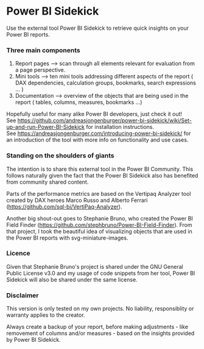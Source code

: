 # Power BI Sidekick
Use the external tool Power BI Sidekick to retrieve quick insights on your Power BI reports.


### Three main components
1. Report pages --> scan through all elements relevant for evaluation from a page perspective.
2. Mini tools --> ten mini tools addressing different aspects of the report ( DAX dependencies, calculation groups, bookmarks, search expressions ... )
3. Documentation --> overview of the objects that are being used in the report ( tables, columns, measures, bookmarks ...)

Hopefully useful for many alike Power BI developers, just check it out!  
See https://github.com/andreasjongenburger/power-bi-sidekick/wiki/Set-up-and-run-Power-BI-Sidekick for installation instructions.  
See https://andreasjongenburger.com/introducing-power-bi-sidekick/ for an introduction of the tool with more info on functionality and use cases.

### Standing on the shoulders of giants

The intention is to share this external tool in the Power BI Community. This follows naturally given the fact that the Power BI Sidekick also has benefited from community shared content.

Parts of the performance metrics are based on the Vertipaq Analyzer tool created by DAX heroes Marco Russo and Alberto Ferrari (https://github.com/sql-bi/VertiPaq-Analyzer).

Another big shout-out goes to Stephanie Bruno, who created the Power BI Field Finder (https://github.com/stephbruno/Power-BI-Field-Finder). From that project, I took the beautiful idea of visualizing objects that are used in the Power BI reports with svg-miniature-images.

### Licence

Given that Stephanie Bruno's project is shared under the GNU General Public License v3.0 and my usage of code snippets from her tool, Power BI Sidekick will also be shared under the same license.

### Disclaimer

This version is only tested on my own projects. No liability, responsiblity or warranty applies to the creator.

Always create a backup of your report, before making adjustments - like removement of columns and/or measures - based on the insights provided by Power BI Sidekick.
